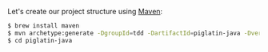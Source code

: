 Let's create our project structure using [Maven](https://maven.apache.org/):

```sh
$ brew install maven
$ mvn archetype:generate -DgroupId=tdd -DartifactId=piglatin-java -Dversion=0.1-SNAPSHOT -DarchetypeArtifactId=maven-archetype-quickstart -DinteractiveMode=false
$ cd piglatin-java
```

